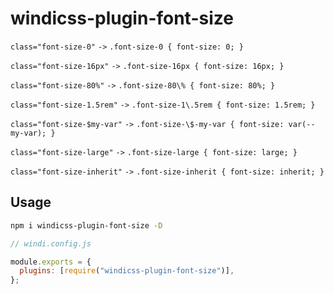 # windicss-plugin-font-size

`class="font-size-0"` `->` `.font-size-0 { font-size: 0; }`

`class="font-size-16px"` `->` `.font-size-16px { font-size: 16px; }`

`class="font-size-80%"` `->` `.font-size-80\% { font-size: 80%; }`

`class="font-size-1.5rem"` `->` `.font-size-1\.5rem { font-size: 1.5rem; }`

`class="font-size-$my-var"` `->` `.font-size-\$-my-var { font-size: var(--my-var); }`

`class="font-size-large"` `->` `.font-size-large { font-size: large; }`

`class="font-size-inherit"` `->` `.font-size-inherit { font-size: inherit; }`

## Usage

```bash
npm i windicss-plugin-font-size -D
```

```js
// windi.config.js

module.exports = {
  plugins: [require("windicss-plugin-font-size")],
};
```
